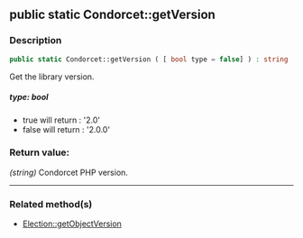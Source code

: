 ## public static Condorcet::getVersion

### Description    

```php
public static Condorcet::getVersion ( [ bool type = false] ) : string
```

Get the library version.
    

##### **type:** *bool*   
* true will return : '2.0'
* false will return : '2.0.0'
    


### Return value:   

*(string)* Condorcet PHP version.


---------------------------------------

### Related method(s)      

* [Election::getObjectVersion](../Election%20Class/public%20Election--getObjectVersion.md)    

